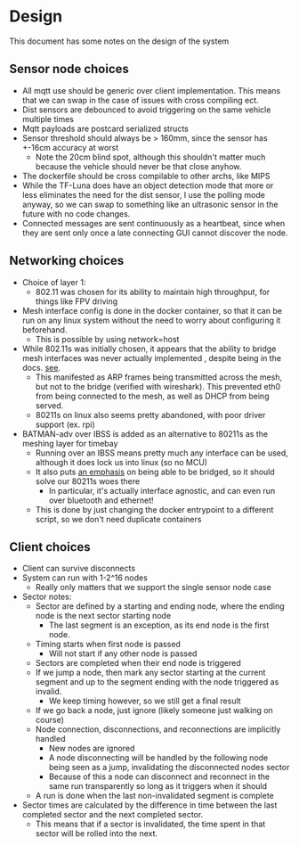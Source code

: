 # Design

This document has some notes on the design of the system

## Sensor node choices
- All mqtt use should be generic over client implementation. This means that we can swap in the case of issues with
cross compiling ect.
- Dist sensors are debounced to avoid triggering on the same vehicle multiple times
- Mqtt payloads are postcard serialized structs
- Sensor threshold should always be > 160mm, since the sensor has +-16cm accuracy at worst
  - Note the 20cm blind spot, although this shouldn't matter much because the vehicle should never be that close anyhow.
- The dockerfile should be cross compilable to other archs, like MIPS
- While the TF-Luna does have an object detection mode that more or less eliminates the need for the dist sensor, I use
the polling mode anyway, so we can swap to something like an ultrasonic sensor in the future with no code changes.
- Connected messages are sent continuously as a heartbeat, since when they are sent only once a late connecting GUI cannot
discover the node.

## Networking choices
- Choice of layer 1:
  - 802.11 was chosen for its ability to maintain high throughput, for things like FPV driving
- Mesh interface config is done in the docker container, so that it can be run on any linux system without the need
to worry about configuring it beforehand.
  - This is possible by using network=host
- While 802.11s was initially chosen, it appears that the ability to bridge mesh interfaces was never actually implemented
, despite being in the docs. [see](https://www.spinics.net/lists/linux-wireless/msg19548.html).
  - This manifested as ARP frames being transmitted across the mesh, but not to the bridge (verified with wireshark). This prevented eth0 from 
  being connected to the mesh, as well as DHCP from being served.
  - 80211s on linux also seems pretty abandoned, with poor driver support (ex. rpi)
- BATMAN-adv over IBSS is added as an alternative to 80211s as the meshing layer for timebay
  - Running over an IBSS means pretty much any interface can be used, although it does lock us into linux (so no MCU)
  - It also puts [an emphasis](https://www.open-mesh.org/projects/batman-adv/wiki/Wiki) on being able to be bridged, so it should solve our 80211s woes there
    - In particular, it's actually interface agnostic, and can even run over bluetooth and ethernet!
  - This is done by just changing the docker entrypoint to a different script, so we don't need duplicate containers

## Client choices
- Client can survive disconnects
- System can run with 1-2^16 nodes
  - Really only matters that we support the single sensor node case
- Sector notes:
  - Sector are defined by a starting and ending node, where the ending node is the next sector starting node
    - The last segment is an exception, as its end node is the first node.
  - Timing starts when first node is passed
    - Will not start if any other node is passed
  - Sectors are completed when their end node is triggered
  - If we jump a node, then mark any sector starting at the current segment and up to the segment ending with the node triggered as invalid.
    - We keep timing however, so we still get a final result
  - If we go back a node, just ignore (likely someone just walking on course)
  - Node connection, disconnections, and reconnections are implicitly handled
    - New nodes are ignored
    - A node disconnecting will be handled by the following node being seen as a jump, invalidating the disconnected nodes sector
    - Because of this a node can disconnect and reconnect in the same run transparently so long as it triggers when it should
  - A run is done when the last non-invalidated segment is complete
- Sector times are calculated by the difference in time between the last completed sector and the next completed sector.
  - This means that if a sector is invalidated, the time spent in that sector will be rolled into the next.